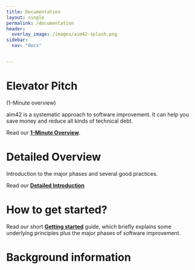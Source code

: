```yaml
---
title: Documentation
layout: single
permalink: /documentation
header:
  overlay_image: /images/aim42-splash.png
sidebar:
  nav: "docs"


---
```


# Elevator Pitch
(1-Minute overview)

aim42 is a systematic approach to software improvement. It can help you
save money and reduce all kinds of technical debt.

Read our [**1-Minute Overview**](/overview).

# Detailed Overview
Introduction to the major phases and several good practices.

Read our [**Detailed Introduction**](/docs/detailed-intro)


# How to get started?

Read our short [**Getting started**](/apply/getting-started) guide, which briefly
explains some underlying principles plus the major phases of software improvement.

# Background information
